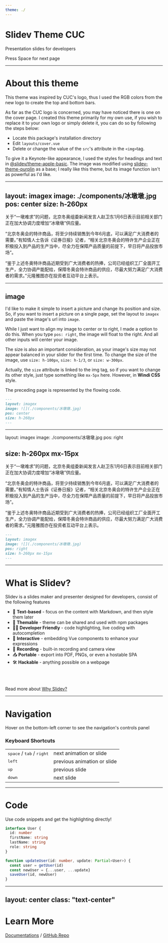 ```yaml
---
theme: ./
---
```


# Slidev Theme CUC

Presentation slides for developers

<div class="pt-12">
  <span @click="next" class="px-2 p-1 rounded cursor-pointer hover:bg-white hover:bg-opacity-10">
    Press Space for next page <carbon:arrow-right class="inline"/>
  </span>
</div>

---

# About this theme

This theme was inspired by CUC's logo, thus I used the RGB colors from the new logo to create the top and bottom bars. 

As far as the CUC logo is concerned, you may have noticed there is one on the cover page. I created this theme primarily for my own use, if you wish to replace it to your own logo or simply delete it, you can do so by following the steps below:

* Locate this package's installation directory 
* Edit `layouts/cover.vue`
* Delete or change the value of the `src`'s attribute in the `<img>`tag.

To give it a Keynote-like appearance, I used the styles for headings and text in [@slidev/theme-apple-basic](https://github.com/slidevjs/themes/tree/main/packages/theme-apple-basic). The image was modified using [slidev-theme-purplin](https://github.com/moudev/slidev-theme-purplin) as a base; I really like this theme, but its image function isn't as powerful as I'd like.

---
layout: imagex
image: ./components/冰墩墩.jpg
pos: center
size: h-260px
---

关于“一墩难求”的问题，北京冬奥组委新闻发言人赵卫东1月6日表示目前相关部门正在加大协调力度增加“冰墩墩”供应量。

“北京冬奥会的特许商品，将至少持续销售到今年6月底，可以满足广大消费者的需要。”有知情人士告诉《证券日报》记者，“相关北京冬奥会的特许生产企业正在积极投入到产品的生产当中，尽全力在保障产品质量的前提下，早日将产品投放市场”。

“鉴于上述冬奥特许商品近期受到广大消费者的热捧，公司已经组织工厂全面开工生产，全力协调产能配给，保障冬奥会特许商品的供应，尽最大努力满足广大消费者的需求。”元隆雅图亦在投资者互动平台上表示。

---

## image

I'd like to make it simple to insert a picture and change its position and size. So, if you want to insert a picture on a single page, set the layout to `imagex` and paste the image's url into `image`.

While I just want to align my image to center or to right, I made a option to do this. When you type `pos: right`, the image will float to the right. And all other inputs will center your image.

The size is also an important consideration, as your image's size may not appear balanced in your slider for the first time. To change the size of the image, use `size: h-100px`, `size: h-1/3`, or `size: w-300px`.

Actually, the `size` attribute is linked to the img tag, so if you want to change its other style, just type something like `mx-5px` here. However, in **Windi CSS** style. 

The preceding page is represented by the flowing code.

```markdown
---
layout: imagex
image: ![](./components/冰墩墩.jpg)
pos: center
size: h-260px
---
```

---
layout: imagex
image: ./components/冰墩墩.jpg
pos: right

size: h-260px mx-15px
---

关于“一墩难求”的问题，北京冬奥组委新闻发言人赵卫东1月6日表示目前相关部门正在加大协调力度增加“冰墩墩”供应量。

“北京冬奥会的特许商品，将至少持续销售到今年6月底，可以满足广大消费者的需要。”有知情人士告诉《证券日报》记者，“相关北京冬奥会的特许生产企业正在积极投入到产品的生产当中，尽全力在保障产品质量的前提下，早日将产品投放市场”。

“鉴于上述冬奥特许商品近期受到广大消费者的热捧，公司已经组织工厂全面开工生产，全力协调产能配给，保障冬奥会特许商品的供应，尽最大努力满足广大消费者的需求。”元隆雅图亦在投资者互动平台上表示。

```markdown
---
layout: imagex
image: ![](./components/冰墩墩.jpg)
pos: right
size: h-260px mx-15px
---
```

---

# What is Slidev?

Slidev is a slides maker and presenter designed for developers, consist of the following features

- 📝 **Text-based** - focus on the content with Markdown, and then style them later
- 🎨 **Themable** - theme can be shared and used with npm packages
- 🧑‍💻 **Developer Friendly** - code highlighting, live coding with autocompletion
- 🤹 **Interactive** - embedding Vue components to enhance your expressions
- 🎥 **Recording** - built-in recording and camera view
- 📤 **Portable** - export into PDF, PNGs, or even a hostable SPA
- 🛠 **Hackable** - anything possible on a webpage

<br>
<br>

Read more about [Why Slidev?](https://sli.dev/guide/why)

---

# Navigation

Hover on the bottom-left corner to see the navigation's controls panel

### Keyboard Shortcuts

|     |     |
| --- | --- |
| <kbd>space</kbd> / <kbd>tab</kbd> / <kbd>right</kbd> | next animation or slide |
| <kbd>left</kbd> | previous animation or slide |
| <kbd>up</kbd> | previous slide |
| <kbd>down</kbd> | next slide |

---

# Code

Use code snippets and get the highlighting directly!

```ts
interface User {
  id: number
  firstName: string
  lastName: string
  role: string
}

function updateUser(id: number, update: Partial<User>) {
  const user = getUser(id)
  const newUser = {...user, ...update}  
  saveUser(id, newUser)
}
```

---
layout: center
class: "text-center"
---

# Learn More

[Documentations](https://sli.dev) / [GitHub Repo](https://github.com/slidevjs/slidev)
